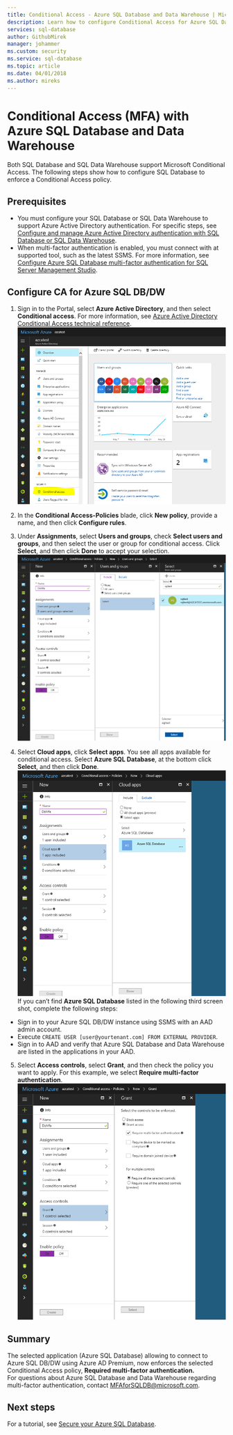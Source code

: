 ```yaml
---
title: Conditional Access - Azure SQL Database and Data Warehouse | Microsoft Doc
description: Learn how to configure Conditional Access for Azure SQL Database and Data Warehouse.
services: sql-database
author: GithubMirek
manager: johammer
ms.custom: security
ms.service: sql-database
ms.topic: article
ms.date: 04/01/2018
ms.author: mireks
---
```



# Conditional Access (MFA) with Azure SQL Database and Data Warehouse  

Both SQL Database and SQL Data Warehouse support Microsoft Conditional Access. The following steps show how to configure SQL Database to enforce a Conditional Access policy.  

## Prerequisites  
- You must configure your SQL Database or SQL Data Warehouse to support Azure Active Directory authentication. For specific steps, see [Configure and manage Azure Active Directory authentication with SQL Database or SQL Data Warehouse](sql-database-aad-authentication-configure.md).  
- When multi-factor authentication is enabled, you must connect with at supported tool, such as the latest SSMS. For more information, see [Configure Azure SQL Database multi-factor authentication for SQL Server Management Studio](sql-database-ssms-mfa-authentication-configure.md).  

## Configure CA for Azure SQL DB/DW  
1.	Sign in to the Portal, select **Azure Active Directory**, and then select **Conditional access**. For more information, see [Azure Active Directory Conditional Access technical reference](https://docs.microsoft.com/azure/active-directory/active-directory-conditional-access-technical-reference).  
  ![conditional access blade](./media/sql-database-conditional-access/conditional-access-blade.png) 
     
2.	In the **Conditional Access-Policies** blade, click **New policy**, provide a name, and then click **Configure rules**.  
3.	Under **Assignments**, select **Users and groups**, check **Select users and groups**, and then select the user or group for conditional access. Click **Select**, and then click **Done** to accept your selection.  
  ![select users and groups](./media/sql-database-conditional-access/select-users-and-groups.png)  

4.	Select **Cloud apps**, click **Select apps**. You see all apps available for conditional access. Select **Azure SQL Database**, at the bottom click **Select**, and then click **Done**.  
  ![select SQL Database](./media/sql-database-conditional-access/select-sql-database.png)  
  If you can’t find **Azure SQL Database** listed in the following third screen shot, complete the following steps:   
  - Sign in to your Azure SQL DB/DW instance using SSMS with an AAD admin account.  
  - Execute `CREATE USER [user@yourtenant.com] FROM EXTERNAL PROVIDER`.  
  - Sign in to AAD and verify that Azure SQL Database and Data Warehouse are listed in the applications in your AAD.  

5.	Select **Access controls**, select **Grant**, and then check the policy you want to apply. For this example, we select **Require multi-factor authentication**.  
  ![select grant access](./media/sql-database-conditional-access/grant-access.png)  

## Summary  
The selected application (Azure SQL Database) allowing to connect to Azure SQL DB/DW using Azure AD Premium, now enforces the selected Conditional Access policy, **Required multi-factor authentication.**  
For questions about Azure SQL Database and Data Warehouse regarding multi-factor authentication, contact MFAforSQLDB@microsoft.com.  

## Next steps  

For a tutorial, see [Secure your Azure SQL Database](sql-database-security-tutorial.md).
